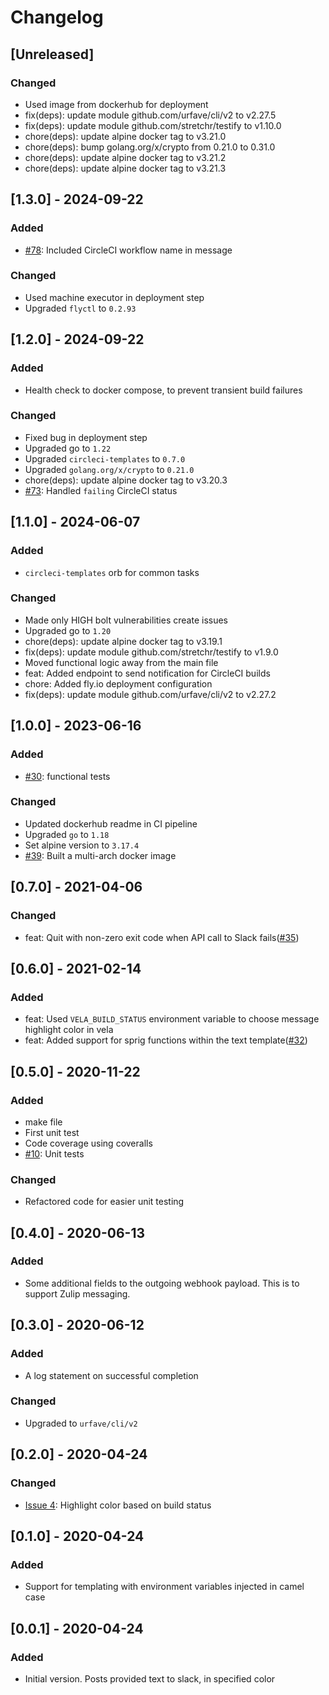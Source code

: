 # Changelog

## [Unreleased]
### Changed
- Used image from dockerhub for deployment
- fix(deps): update module github.com/urfave/cli/v2 to v2.27.5
- fix(deps): update module github.com/stretchr/testify to v1.10.0
- chore(deps): update alpine docker tag to v3.21.0
- chore(deps): bump golang.org/x/crypto from 0.21.0 to 0.31.0
- chore(deps): update alpine docker tag to v3.21.2
- chore(deps): update alpine docker tag to v3.21.3

## [1.3.0] - 2024-09-22
### Added
- [#78](https://github.com/devatherock/simple-slack/issues/78): Included CircleCI workflow name in message

### Changed
- Used machine executor in deployment step
- Upgraded `flyctl` to `0.2.93`

## [1.2.0] - 2024-09-22
### Added
- Health check to docker compose, to prevent transient build failures

### Changed
- Fixed bug in deployment step
- Upgraded go to `1.22`
- Upgraded `circleci-templates` to `0.7.0`
- Upgraded `golang.org/x/crypto` to `0.21.0`
- chore(deps): update alpine docker tag to v3.20.3
- [#73](https://github.com/devatherock/simple-slack/issues/73): Handled `failing` CircleCI status

## [1.1.0] - 2024-06-07
### Added
- `circleci-templates` orb for common tasks

### Changed
- Made only HIGH bolt vulnerabilities create issues
- Upgraded go to `1.20`
- chore(deps): update alpine docker tag to v3.19.1
- fix(deps): update module github.com/stretchr/testify to v1.9.0
- Moved functional logic away from the main file
- feat: Added endpoint to send notification for CircleCI builds
- chore: Added fly.io deployment configuration
- fix(deps): update module github.com/urfave/cli/v2 to v2.27.2

## [1.0.0] - 2023-06-16
### Added
- [#30](https://github.com/devatherock/simple-slack/issues/30): functional tests

### Changed
- Updated dockerhub readme in CI pipeline
- Upgraded `go` to `1.18`
- Set alpine version to `3.17.4`
- [#39](https://github.com/devatherock/simple-slack/issues/39): Built a multi-arch docker image

## [0.7.0] - 2021-04-06
### Changed
- feat: Quit with non-zero exit code when API call to Slack fails([#35](https://github.com/devatherock/simple-slack/issues/35))

## [0.6.0] - 2021-02-14
### Added
- feat: Used `VELA_BUILD_STATUS` environment variable to choose message highlight color in vela
- feat: Added support for sprig functions within the text template([#32](https://github.com/devatherock/simple-slack/issues/32))

## [0.5.0] - 2020-11-22
### Added
- make file
- First unit test
- Code coverage using coveralls
- [#10](https://github.com/devatherock/simple-slack/issues/10): Unit tests

### Changed
-   Refactored code for easier unit testing

## [0.4.0] - 2020-06-13
### Added
- Some additional fields to the outgoing webhook payload. This is to support Zulip messaging.

## [0.3.0] - 2020-06-12
### Added
- A log statement on successful completion

### Changed
- Upgraded to `urfave/cli/v2`

## [0.2.0] - 2020-04-24
### Changed
- [Issue 4](https://github.com/devatherock/simple-slack/issues/4): Highlight color based on build status

## [0.1.0] - 2020-04-24
### Added
- Support for templating with environment variables injected in camel case

## [0.0.1] - 2020-04-24
### Added
- Initial version. Posts provided text to slack, in specified color